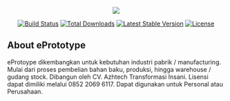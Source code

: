 <p align="center"><img src="https://laravel.com/assets/img/components/logo-laravel.svg"></p>

<p align="center">
<a href="https://travis-ci.org/laravel/framework"><img src="https://travis-ci.org/laravel/framework.svg" alt="Build Status"></a>
<a href="https://packagist.org/packages/laravel/framework"><img src="https://poser.pugx.org/laravel/framework/d/total.svg" alt="Total Downloads"></a>
<a href="https://packagist.org/packages/laravel/framework"><img src="https://poser.pugx.org/laravel/framework/v/stable.svg" alt="Latest Stable Version"></a>
<a href="https://packagist.org/packages/laravel/framework"><img src="https://poser.pugx.org/laravel/framework/license.svg" alt="License"></a>
</p>


## About ePrototype

eProtoype dikembangkan untuk kebutuhan industri pabrik / manufacturing. Mulai dari proses pembelian bahan baku, produksi, hingga warehouse / gudang stock. Dibangun oleh CV. Azhtech Transformasi Insani. Lisensi dapat dimiliki melalui 0852 2069 6117. Dapat digunakan untuk Personal atau Perusahaan.
